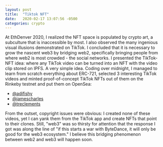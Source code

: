 ```yaml
---
layout: post
title:  "Tiktok NFT"
date:   2020-02-17 13:07:56 -0500
categories: crypto
---
```

At EthDenver 2020, I realized the NFT space is populated by crypto art, a subculture that is inaccessible by most. I also observed the many ingenious visual illusions demonstrated on TikTok. I concluded that it is necessary to grow the nascent web3 by bridging web2, specifically bringing people from where web2 is most crowded - the social networks. I presented the TikTok-NFT idea: where any TikTok video can be turned into an NFT with the video clip stored on IPFS. A very simple idea. Coding over midnight, I managed to learn from scratch everything about ERC-721, selected 3 interesting TikTok videos and minted proof-of-concept TikTok NFTs out of them on the Rinkeby testnet and put them on OpenSea:
- [@adifishy](https://testnets.opensea.io/assets/0x6e75aa889b9f45313e6f49880999b3da435a7d0d/1)
- [@jamescharles](https://testnets.opensea.io/assets/0x6e75aa889b9f45313e6f49880999b3da435a7d0d/2)
- [@treclements](https://testnets.opensea.io/assets/0x6e75aa889b9f45313e6f49880999b3da435a7d0d/3)

From the outset, copyright issues were obvious: I created none of these videos, yet I can yank them from the TikTok app and create NFTs that point to their clones. Still, "web3" was so thirsty for attention that the response I got was along the line of "if this starts a war with ByteDance, it will only be good for the web3 ecosystem." I believe this bridging phenomenon between web2 and web3 will happen soon.
